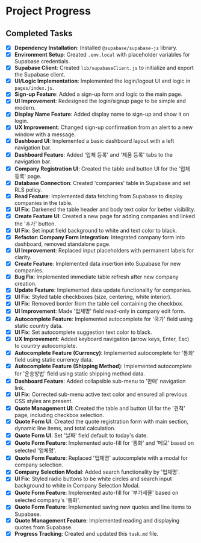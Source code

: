 # Project Progress

## Completed Tasks

- [x] **Dependency Installation**: Installed `@supabase/supabase-js` library.
- [x] **Environment Setup**: Created `.env.local` with placeholder variables for Supabase credentials.
- [x] **Supabase Client**: Created `lib/supabaseClient.js` to initialize and export the Supabase client.
- [x] **UI/Logic Implementation**: Implemented the login/logout UI and logic in `pages/index.js`.
- [x] **Sign-up Feature**: Added a sign-up form and logic to the main page.
- [x] **UI Improvement**: Redesigned the login/signup page to be simple and modern.
- [x] **Display Name Feature**: Added display name to sign-up and show it on login.
- [x] **UX Improvement**: Changed sign-up confirmation from an alert to a new window with a message.
- [x] **Dashboard UI**: Implemented a basic dashboard layout with a left navigation bar.
- [x] **Dashboard Feature**: Added '업체 등록' and '제품 등록' tabs to the navigation bar.
- [x] **Company Registration UI**: Created the table and button UI for the '업체 등록' page.
- [x] **Database Connection**: Created 'companies' table in Supabase and set RLS policy.
- [x] **Read Feature**: Implemented data fetching from Supabase to display companies in the table.
- [x] **UI Fix**: Darkened the table header and body text color for better visibility.
- [x] **Create Feature UI**: Created a new page for adding companies and linked the '추가' button.
- [x] **UI Fix**: Set input field background to white and text color to black.
- [x] **Refactor: Company Form Integration**: Integrated company form into dashboard, removed standalone page.
- [x] **UI Improvement**: Replaced input placeholders with permanent labels for clarity.
- [x] **Create Feature**: Implemented data insertion into Supabase for new companies.
- [x] **Bug Fix**: Implemented immediate table refresh after new company creation.
- [x] **Update Feature**: Implemented data update functionality for companies.
- [x] **UI Fix**: Styled table checkboxes (size, centering, white interior).
- [x] **UI Fix**: Removed border from the table cell containing the checkbox.
- [x] **UI Improvement**: Made '업체명' field read-only in company edit form.
- [x] **Autocomplete Feature**: Implemented autocomplete for '국가' field using static country data.
- [x] **UI Fix**: Set autocomplete suggestion text color to black.
- [x] **UX Improvement**: Added keyboard navigation (arrow keys, Enter, Esc) to country autocomplete.
- [x] **Autocomplete Feature (Currency)**: Implemented autocomplete for '통화' field using static currency data.
- [x] **Autocomplete Feature (Shipping Method)**: Implemented autocomplete for '운송방법' field using static shipping method data.
- [x] **Dashboard Feature**: Added collapsible sub-menu to '판매' navigation link.
- [x] **UI Fix**: Corrected sub-menu active text color and ensured all previous CSS styles are present.
- [x] **Quote Management UI**: Created the table and button UI for the '견적' page, including checkbox selection.
- [x] **Quote Form UI**: Created the quote registration form with main section, dynamic line items, and total calculation.
- [x] **Quote Form UI**: Set '날짜' field default to today's date.
- [x] **Quote Form Feature**: Implemented auto-fill for '통화' and '메모' based on selected '업체명'.
- [x] **Quote Form Feature**: Replaced '업체명' autocomplete with a modal for company selection.
- [x] **Company Selection Modal**: Added search functionality by '업체명'.
- [x] **UI Fix**: Styled radio buttons to be white circles and search input background to white in Company Selection Modal.
- [x] **Quote Form Feature**: Implemented auto-fill for '부가세율' based on selected company's '통화'.
- [x] **Quote Form Feature**: Implemented saving new quotes and line items to Supabase.
- [x] **Quote Management Feature**: Implemented reading and displaying quotes from Supabase.
- [x] **Progress Tracking**: Created and updated this `task.md` file.
